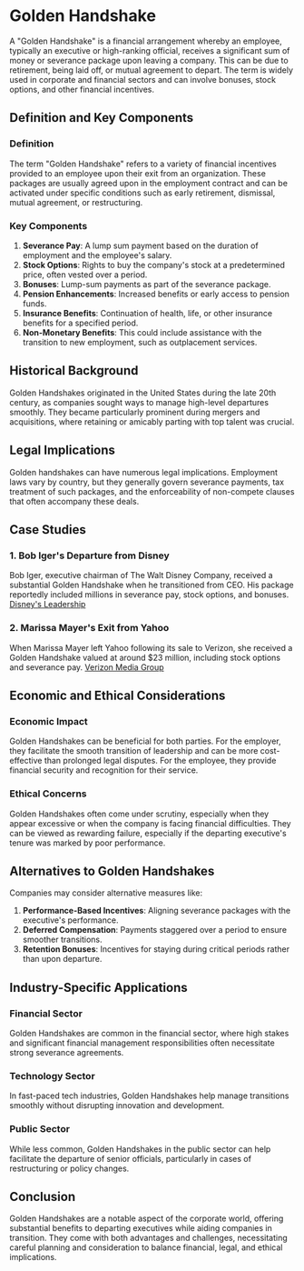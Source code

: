 # Golden Handshake

A "Golden Handshake" is a financial arrangement whereby an employee, typically an executive or high-ranking official, receives a significant sum of money or severance package upon leaving a company. This can be due to retirement, being laid off, or mutual agreement to depart. The term is widely used in corporate and financial sectors and can involve bonuses, stock options, and other financial incentives.

## Definition and Key Components

### Definition
The term "Golden Handshake" refers to a variety of financial incentives provided to an employee upon their exit from an organization. These packages are usually agreed upon in the employment contract and can be activated under specific conditions such as early retirement, dismissal, mutual agreement, or restructuring.

### Key Components
1. **Severance Pay**: A lump sum payment based on the duration of employment and the employee's salary.
2. **Stock Options**: Rights to buy the company's stock at a predetermined price, often vested over a period.
3. **Bonuses**: Lump-sum payments as part of the severance package.
4. **Pension Enhancements**: Increased benefits or early access to pension funds.
5. **Insurance Benefits**: Continuation of health, life, or other insurance benefits for a specified period.
6. **Non-Monetary Benefits**: This could include assistance with the transition to new employment, such as outplacement services.

## Historical Background
Golden Handshakes originated in the United States during the late 20th century, as companies sought ways to manage high-level departures smoothly. They became particularly prominent during mergers and acquisitions, where retaining or amicably parting with top talent was crucial.

## Legal Implications
Golden handshakes can have numerous legal implications. Employment laws vary by country, but they generally govern severance payments, tax treatment of such packages, and the enforceability of non-compete clauses that often accompany these deals.

## Case Studies
### 1. **Bob Iger's Departure from Disney**
Bob Iger, executive chairman of The Walt Disney Company, received a substantial Golden Handshake when he transitioned from CEO. His package reportedly included millions in severance pay, stock options, and bonuses. [Disney's Leadership](https://thewaltdisneycompany.com/leaders/robert-a-iger/)

### 2. **Marissa Mayer's Exit from Yahoo**
When Marissa Mayer left Yahoo following its sale to Verizon, she received a Golden Handshake valued at around $23 million, including stock options and severance pay. [Verizon Media Group](https://www.verizonmedia.com/policies/us/en/verizonmedia/leadership/)

## Economic and Ethical Considerations

### Economic Impact
Golden Handshakes can be beneficial for both parties. For the employer, they facilitate the smooth transition of leadership and can be more cost-effective than prolonged legal disputes. For the employee, they provide financial security and recognition for their service.

### Ethical Concerns
Golden Handshakes often come under scrutiny, especially when they appear excessive or when the company is facing financial difficulties. They can be viewed as rewarding failure, especially if the departing executive's tenure was marked by poor performance.

## Alternatives to Golden Handshakes
Companies may consider alternative measures like:

1. **Performance-Based Incentives**: Aligning severance packages with the executive's performance.
2. **Deferred Compensation**: Payments staggered over a period to ensure smoother transitions.
3. **Retention Bonuses**: Incentives for staying during critical periods rather than upon departure.

## Industry-Specific Applications
### Financial Sector
Golden Handshakes are common in the financial sector, where high stakes and significant financial management responsibilities often necessitate strong severance agreements.
### Technology Sector
In fast-paced tech industries, Golden Handshakes help manage transitions smoothly without disrupting innovation and development.
### Public Sector
While less common, Golden Handshakes in the public sector can help facilitate the departure of senior officials, particularly in cases of restructuring or policy changes.

## Conclusion
Golden Handshakes are a notable aspect of the corporate world, offering substantial benefits to departing executives while aiding companies in transition. They come with both advantages and challenges, necessitating careful planning and consideration to balance financial, legal, and ethical implications.
